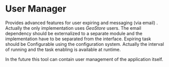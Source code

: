 User Manager
============
Provides advanced features for user expiring and messaging (via email) . 
Actually the only implementation uses _GeoStore_ users. 
The email dependency should be externalized to a separate module and the implementation have to 
be separated from the interface. Expiring task should be Configurable using the configuration system.
Actually the interval of running and the task enabling is available at runtime. 

In the future this tool can contain user management of the application itself. 
